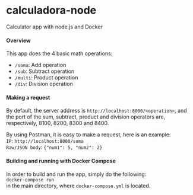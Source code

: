 # calculadora-node
 Calculator app with node.js and Docker
 
#### Overview
This app does the 4 basic math operations:
- `/soma`: Add operation
- `/sub`: Subtract operation
- `/multi`: Product operation
- `/div`: Division operation

#### Making a request

By default, the server address is `http://localhost:8000/<operation>`, and the port of the sum, subtract, product and division operators are, respectively, 8100, 8200, 8300 and 8400. <br>

By using Postman, it is easy to make a request, here is an example: <br>
`IP`: `http://localhost:8000/soma`<br>
`Raw/JSON body`: `{"num1": 5, "num2": 2}`<br>

#### Building and running with Docker Compose

In order to build and run the app, simply do the following:<br>
`docker-compose run`<br>
in the main directory, where `docker-compose.yml` is located.


